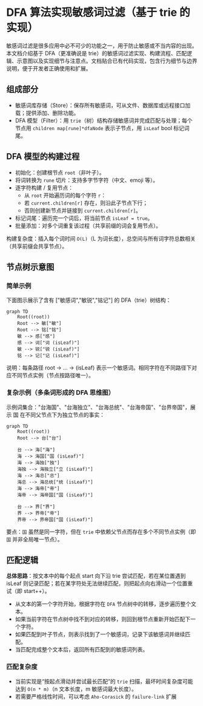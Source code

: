 # DFA 算法实现敏感词过滤（基于 trie 的实现）
敏感词过滤是很多应用中必不可少的功能之一，用于防止敏感或不当内容的出现。本文档介绍基于 DFA（更准确说是 trie）的敏感词过滤实现、构建流程、匹配逻辑、示意图以及实现细节与注意点。文档贴合已有代码实现，包含行为细节与边界说明，便于开发者正确使用和扩展。

## 组成部分
- 敏感词库存储（Store）：保存所有敏感词，可从文件、数据库或远程接口加载；提供添加、删除功能。
- DFA 模型（Filter）：用 `trie`（树）结构存储敏感词并完成匹配与处理；每个节点用 `children map[rune]*dfaNode` 表示子节点，用 `isLeaf` bool 标记词尾。

## DFA 模型的构建过程
- 初始化：创建根节点 `root`（非叶子）。
- 将词转换为 `rune` 切片：支持多字节字符（中文、emoji 等）。
- 逐字符构建 / 复用节点：
  - 从 `root` 开始遍历词的每个字符 `r`：
  - 若 `current.children[r]` 存在，则沿此子节点下行；
  - 否则创建新节点并链接到 `current.children[r]`。
- 标记词尾：遍历完一个词后，将当前节点 `isLeaf = true`。
- 批量添加：对多个词重复该过程（共享前缀的词会复用节点）。

构建复杂度：插入每个词时间 `O(L)`（L 为词长度），总空间与所有词字符总数相关（共享前缀会共享节点）。

## 节点树示意图
### 简单示例
下面图示展示了含有 ["敏感词","敏锐","铭记"] 的 DFA（trie）树结构：
```mermaid
graph TD
    Root((root))
    Root --> 敏["敏"]
    Root --> 铭["铭"]
    敏 --> 感["感"]
    感 --> 词["词 (isLeaf)"]
    敏 --> 锐["锐 (isLeaf)"]
    铭 --> 记["记 (isLeaf)"]
```
说明：每条路径 root -> ... -> (isLeaf) 表示一个敏感词。相同字符在不同路径下对应不同节点实例（节点按路径唯一）。

### 复杂示例（多条词形成的 DFA 思维图）
示例词集合："台海国"、"台海独立"、"台海总统"、"台海帝国"、"台界帝国"，展示 国 在不同父节点下为独立节点的事实：
```mermaid
graph TD
    Root((root))
    Root --> 台["台"]

    台 --> 海["海"]
    海 --> 海国["国 (isLeaf)"]           
    海 --> 海独["独"]
    海独 --> 海独立["立 (isLeaf)"]        
    海 --> 海总["总"]
    海总 --> 海总统["统 (isLeaf)"]        
    海 --> 海帝["帝"]
    海帝 --> 海帝国["国 (isLeaf)"]        

    台 --> 界["界"]
    界 --> 界帝["帝"]
    界帝 --> 界帝国["国 (isLeaf)"]             
```
要点：`国` 虽然是同一字符，但在 `trie` 中依赖父节点而存在多个不同节点实例（即 `国` 并非全局唯一节点）。

## 匹配逻辑
**总体思路**：按文本中的每个起点 start 向下沿 trie 尝试匹配，若在某位置遇到 isLeaf 则记录匹配；若在某字符处无法继续匹配，则把起点向右滑动一个位置重试（即 start++）。

- 从文本的第一个字符开始，根据字符在 `DFA` 节点树中的转移，逐步遍历整个文本。
- 如果当前字符在节点树中找不到对应的转移，则回到根节点重新开始匹配下一个字符。
- 如果匹配到叶子节点，则表示找到了一个敏感词，记录下该敏感词并继续匹配。
- 当匹配完成整个文本后，返回所有匹配到的敏感词列表。

### 匹配复杂度
- 当前实现是“按起点滑动并尝试最长匹配”的 `trie` 扫描，最坏时间复杂度可能达到 `O(n * m)`（n 文本长度，m 敏感词最大长度）。
- 若需要严格线性时间，可以考虑 `Aho-Corasick` 的 `failure-link` 扩展

